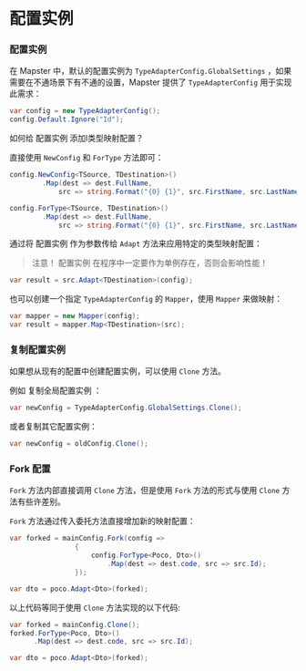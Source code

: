 # 配置实例



### 配置实例

在 Mapster 中，默认的配置实例为 `TypeAdapterConfig.GlobalSettings` ，如果需要在不通场景下有不通的设置，Mapster  提供了 `TypeAdapterConfig` 用于实现此需求：

```csharp
var config = new TypeAdapterConfig();
config.Default.Ignore("Id");
```

如何给 配置实例 添加l类型映射配置？

直接使用 `NewConfig` 和 `ForType` 方法即可：

```csharp
config.NewConfig<TSource, TDestination>()
        .Map(dest => dest.FullName,
            src => string.Format("{0} {1}", src.FirstName, src.LastName));

config.ForType<TSource, TDestination>()
        .Map(dest => dest.FullName,
            src => string.Format("{0} {1}", src.FirstName, src.LastName));
```

通过将  配置实例 作为参数传给 `Adapt` 方法来应用特定的类型映射配置：

> 注意！ 配置实例 在程序中一定要作为单例存在，否则会影响性能！

```csharp
var result = src.Adapt<TDestination>(config);
```

也可以创建一个指定  `TypeAdapterConfig` 的 `Mapper`，使用 `Mapper` 来做映射：

```csharp
var mapper = new Mapper(config);
var result = mapper.Map<TDestination>(src);
```

### 复制配置实例

如果想从现有的配置中创建配置实例，可以使用 `Clone` 方法。

例如 复制全局配置实例 ：

```csharp
var newConfig = TypeAdapterConfig.GlobalSettings.Clone();
```

或者复制其它配置实例：

```csharp
var newConfig = oldConfig.Clone();
```

### Fork 配置

`Fork` 方法内部直接调用 `Clone` 方法，但是使用 `Fork` 方法的形式与使用 `Clone` 方法有些许差别。

`Fork` 方法通过传入委托方法直接增加新的映射配置：

```csharp
var forked = mainConfig.Fork(config => 
				{
					config.ForType<Poco, Dto>()
						.Map(dest => dest.code, src => src.Id);
				});

var dto = poco.Adapt<Dto>(forked);
```

以上代码等同于使用 `Clone` 方法实现的以下代码:

```c#
var forked = mainConfig.Clone();
forked.ForType<Poco, Dto>()
      .Map(dest => dest.code, src => src.Id);

var dto = poco.Adapt<Dto>(forked);
```

